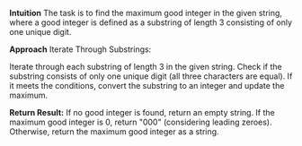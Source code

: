 **Intuition**
The task is to find the maximum good integer in the given string, where a good integer is defined as a substring of length 3 consisting of only one unique digit.

**Approach**
Iterate Through Substrings:

Iterate through each substring of length 3 in the given string.
Check if the substring consists of only one unique digit (all three characters are equal).
If it meets the conditions, convert the substring to an integer and update the maximum.

**Return Result:**
If no good integer is found, return an empty string.
If the maximum good integer is 0, return "000" (considering leading zeroes).
Otherwise, return the maximum good integer as a string.​

